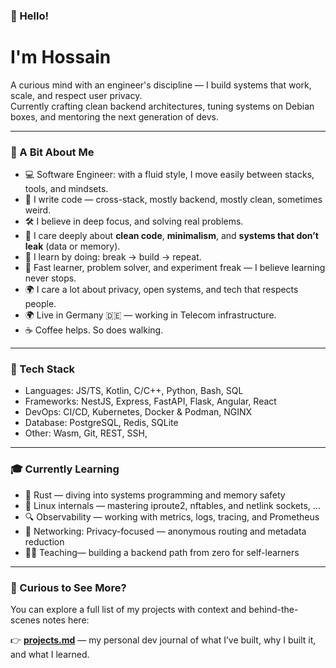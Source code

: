 ### 👋 Hello!
# I'm Hossain

A curious mind with an engineer's discipline — I build systems that work, scale, and respect user privacy.  
Currently crafting clean backend architectures, tuning systems on Debian boxes, and mentoring the next generation of devs.

---

### 🧠 A Bit About Me

- 💻 Software Engineer: with a fluid style, I move easily between stacks, tools, and mindsets.
- 🔨 I write code — cross-stack, mostly backend, mostly clean, sometimes weird.
- 🛠️ I believe in deep focus, and solving real problems.
- 🔧 I care deeply about **clean code**, **minimalism**, and **systems that don’t leak** (data or memory).
- 🧪 I learn by doing: break → build → repeat.
- 🧭 Fast learner, problem solver, and experiment freak — I believe learning never stops.
- 🌍 I care a lot about privacy, open systems, and tech that respects people.
- 🌍 Live in Germany 🇩🇪 — working in Telecom infrastructure.
- ☕ Coffee helps. So does walking.

---

### 🔨 Tech Stack

- Languages:    JS/TS, Kotlin, C/C++, Python, Bash, SQL
- Frameworks:   NestJS, Express, FastAPI, Flask, Angular, React
- DevOps:       CI/CD, Kubernetes, Docker \& Podman, NGINX
- Database:     PostgreSQL, Redis, SQLite
- Other:        Wasm, Git, REST, SSH,

---

### 🎓 Currently Learning

- 🦀 Rust — diving into systems programming and memory safety
- 🧬 Linux internals — mastering iproute2, nftables, and netlink sockets, ...
- 🔍 Observability — working with metrics, logs, tracing, and Prometheus
- 🔐 Networking: Privacy-focused — anonymous routing and metadata reduction
- 🧑‍🏫 Teaching— building a backend path from zero for self-learners

---

### 📂 Curious to See More?

You can explore a full list of my projects with context and behind-the-scenes notes here:

👉 [**projects.md**](./projects.md) — my personal dev journal of what I’ve built, why I built it, and what I learned.
